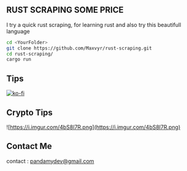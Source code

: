 ## RUST SCRAPING SOME PRICE

I try a quick rust scraping, for learning rust and also try this beautifull language



```zsh
cd <YourFolder>
git clone https://github.com/Maxvyr/rust-scraping.git
cd rust-scraping/
cargo run
```

## Tips

[![ko-fi](https://ko-fi.com/img/githubbutton_sm.svg)](https://ko-fi.com/A0A72UVP8)

## Crypto Tips

![https://i.imgur.com/4bS8l7R.png](https://i.imgur.com/4bS8l7R.png)

## Contact Me

contact : [pandamydev@gmail.com](mailto:pandamydev@gmail.com)
